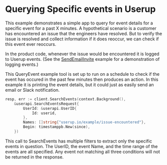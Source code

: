 # Querying Specific events in Userup

This example demonstrates a simple app to query for event details for a specific event for a past X minutes. A hypothetical scenario is a customer has encountered an issue that the engineers have resolved. But to verify the issue is resolved and collect information if it does reoccur, we can check if this event ever reoccurs.

In the product code, whenever the issue would be encountered it is logged to Userup events. (See the [SendEmailInvite](https://github.com/Hillside-Labs/userservice-examples/tree/main/SendEmailInvite) example for a demonstration of logging events.)

This QueryEvent example tool is set up to run on a schedule to check if the event has occured in the past few minutes then produces an action. In this example it is printing the event details, but it could just as easily send an email or Slack notification.

```go
resp, err := client.SearchEvents(context.Background(),
    &userapi.SearchEventsRequest{
        UserId: &userapi.UserID{
            Id: userid,
        },
        Names: []string{"userup.io/example/issue-encountered"},
        Begin: timestamppb.New(since),
    })
```
This call to SearchEvents has multiple filters to extract only the specific events in question. The UserID, the event Name, and the time range of the events are all specified. Any event not matching all three conditions will not be returned in the response.